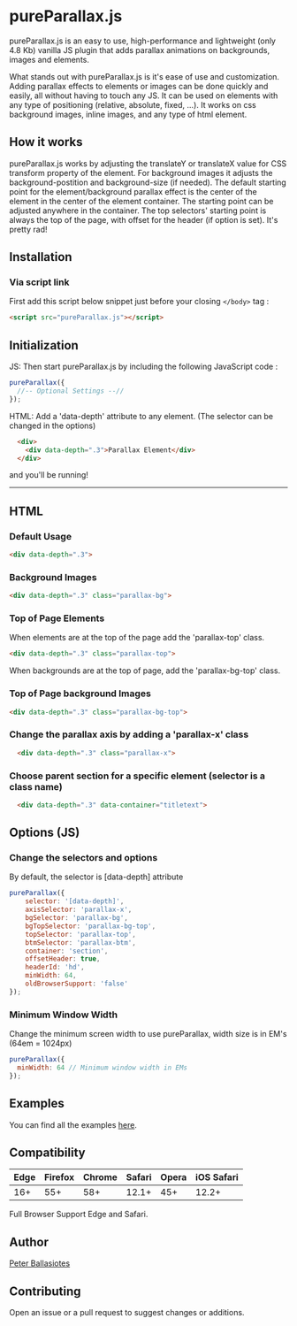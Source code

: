 # pureParallax.js

pureParallax.js is an easy to use, high-performance and lightweight (only 4.8 Kb) vanilla JS plugin that adds parallax animations on backgrounds, images and elements.

What stands out with pureParallax.js is it's ease of use and customization. Adding parallax effects to elements or images can be done quickly and easily, all without having to touch any JS. It can be used on elements with any type of positioning (relative, absolute, fixed, ...). It works on css background images,  inline images, and any type of html element.

## How it works
pureParallax.js works by adjusting the translateY or translateX value for CSS transform property of the element. For background images it adjusts the background-postition and background-size (if needed). The default starting point for the element/background parallax effect is the center of the element in the center of the element container. The starting point can be adjusted anywhere in the container. The top selectors' starting point is always the top of the page, with offset for the header (if option is set). It's pretty rad! 


## Installation

### Via script link

First add this script below snippet just before your closing `</body>` tag :

```html
<script src="pureParallax.js"></script>
```


## Initialization

JS: Then start pureParallax.js by including the following JavaScript code :

```javascript
pureParallax({
  //-- Optional Settings --//
});
```

HTML: Add a 'data-depth' attribute to any element. (The selector can be changed in the options)

```html
  <div>
    <div data-depth=".3">Parallax Element</div>
  </div>
```

and you'll be running!

___

## HTML

### Default Usage
```html
<div data-depth=".3">
```

### Background Images
```html
<div data-depth=".3" class="parallax-bg">
```

### Top of Page Elements
  
When elements are at the top of the page add the 'parallax-top' class. 
  
```html
<div data-depth=".3" class="parallax-top">
```

When backgrounds are at the top of page, add the 'parallax-bg-top' class.

### Top of Page background Images
```html
<div data-depth=".3" class="parallax-bg-top">
```

### Change the parallax axis by adding a 'parallax-x' class

```html
  <div data-depth=".3" class="parallax-x">
```

### Choose parent section for a specific element (selector is a class name)

```html
  <div data-depth=".3" data-container="titletext">
```

## Options (JS)

### Change the selectors and options
By default, the selector is [data-depth] attribute
  
```javascript
pureParallax({
    selector: '[data-depth]',
    axisSelector: 'parallax-x',
    bgSelector: 'parallax-bg',
    bgTopSelector: 'parallax-bg-top',
    topSelector: 'parallax-top',
    btmSelector: 'parallax-btm',
    container: 'section',
    offsetHeader: true, 
    headerId: 'hd',
    minWidth: 64,
    oldBrowserSupport: 'false'
});
```

### Minimum Window Width

Change the minimum screen width to use pureParallax, width size is in EM's (64em = 1024px)
  
```javascript
pureParallax({
  minWidth: 64 // Minimum window width in EMs
});
```
 

## Examples
You can find all the examples [here](http://www.pbalweb.com/pureParallax/).

## Compatibility
| Edge | Firefox | Chrome | Safari | Opera | iOS Safari |
|---|---|---|---|---|---|
| 16+ | 55+ | 58+ | 12.1+ | 45+ | 12.2+ |

Full Browser Support Edge and Safari.

## Author

[Peter Ballasiotes](https://github.com/pballasiotes/)

## Contributing

Open an issue or a pull request to suggest changes or additions.

